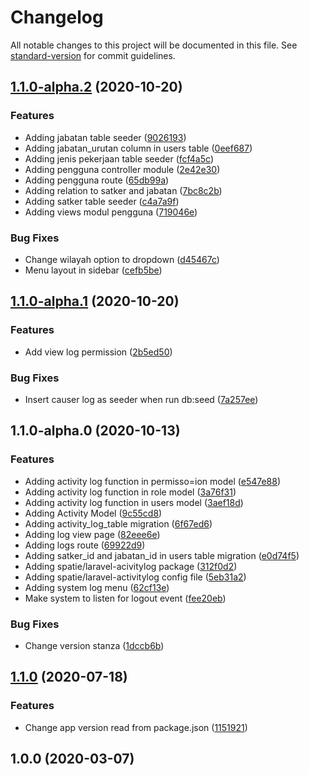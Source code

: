 # Changelog

All notable changes to this project will be documented in this file. See [standard-version](https://github.com/conventional-changelog/standard-version) for commit guidelines.

## [1.1.0-alpha.2](https://git.fiotech.co/wbaindonesia/project-reporting/compare/v1.1.0-alpha.1...v1.1.0-alpha.2) (2020-10-20)


### Features

* Adding jabatan table seeder ([9026193](https://git.fiotech.co/wbaindonesia/project-reporting/commit/902619315d1e68bd6a799ef4a44d7ec09f71abf4))
* Adding jabatan_urutan column in users table ([0eef687](https://git.fiotech.co/wbaindonesia/project-reporting/commit/0eef6870bc506e56d2428f83514ae4b9dd1b6e4b))
* Adding jenis pekerjaan table seeder ([fcf4a5c](https://git.fiotech.co/wbaindonesia/project-reporting/commit/fcf4a5c81bf4b89204d2936bb2c37d852b248c78))
* Adding pengguna controller module ([2e42e30](https://git.fiotech.co/wbaindonesia/project-reporting/commit/2e42e308ab16235a8acf03dba5065e408a1f9416))
* Adding pengguna route ([65db99a](https://git.fiotech.co/wbaindonesia/project-reporting/commit/65db99adefe482fb793733acfa188ea1c3ffacdd))
* Adding relation to satker and jabatan ([7bc8c2b](https://git.fiotech.co/wbaindonesia/project-reporting/commit/7bc8c2b2248d4507fc98ee82c4b907a97566a2cb))
* Adding satker table seeder ([c4a7a9f](https://git.fiotech.co/wbaindonesia/project-reporting/commit/c4a7a9fc4bcacc531387751992e839de1d34c920))
* Adding views modul pengguna ([719046e](https://git.fiotech.co/wbaindonesia/project-reporting/commit/719046e045af251343d0979044e3c54f6b4c9ef1))


### Bug Fixes

* Change wilayah option to dropdown ([d45467c](https://git.fiotech.co/wbaindonesia/project-reporting/commit/d45467c1cf8b3b106e12bf6332258fc4584ff75f))
* Menu layout in sidebar ([cefb5be](https://git.fiotech.co/wbaindonesia/project-reporting/commit/cefb5be058face743cbb60342a54d9060af35274))

## [1.1.0-alpha.1](https://git.fiotech.co/wbaindonesia/project-reporting/compare/v1.1.0-alpha.0...v1.1.0-alpha.1) (2020-10-20)


### Features

* Add view log permission ([2b5ed50](https://git.fiotech.co/wbaindonesia/project-reporting/commit/2b5ed50e8ef6744ee5979a99565ee34b86e9c461))


### Bug Fixes

* Insert causer log as seeder when run db:seed ([7a257ee](https://git.fiotech.co/wbaindonesia/project-reporting/commit/7a257eeea7218697bc5aadab2294482805500448))

## 1.1.0-alpha.0 (2020-10-13)


### Features

* Adding activity log function in permisso=ion model ([e547e88](https://git.fiotech.co/wbaindonesia/project-reporting/commit/e547e885a322ff89b6194e68b4bae5cbd5b25006))
* Adding activity log function in role model ([3a76f31](https://git.fiotech.co/wbaindonesia/project-reporting/commit/3a76f31ad80ad20e5681559e22371058fcf7c6fa))
* Adding activity log function in users model ([3aef18d](https://git.fiotech.co/wbaindonesia/project-reporting/commit/3aef18d777af5e431678df0bbcfddb67abfce7c1))
* Adding Activity Model ([9c55cd8](https://git.fiotech.co/wbaindonesia/project-reporting/commit/9c55cd80df65fe547937528fc60d6cf36262c2a1))
* Adding activity_log_table migration ([6f67ed6](https://git.fiotech.co/wbaindonesia/project-reporting/commit/6f67ed615378ed29e22aafa9e8f67a0cfb389f2e))
* Adding log view page ([82eee6e](https://git.fiotech.co/wbaindonesia/project-reporting/commit/82eee6ed144ff3372d6be0c1499ad28518bf00de))
* Adding logs route ([69922d9](https://git.fiotech.co/wbaindonesia/project-reporting/commit/69922d955971943b93bfa4ef81625664d35a26c1))
* Adding satker_id and jabatan_id in users table migration ([e0d74f5](https://git.fiotech.co/wbaindonesia/project-reporting/commit/e0d74f5eace00b000c0a9361d399ec5fb83a84da))
* Adding spatie/laravel-acivitylog package ([312f0d2](https://git.fiotech.co/wbaindonesia/project-reporting/commit/312f0d202459564f986f7233d54606899999a545))
* Adding spatie/laravel-activitylog config file ([5eb31a2](https://git.fiotech.co/wbaindonesia/project-reporting/commit/5eb31a27ce9afaf4e2ca189400fbe6f8758cf22a))
* Adding system log menu ([62cf13e](https://git.fiotech.co/wbaindonesia/project-reporting/commit/62cf13ed762935b455908e6f60756b4d0f072fdc))
* Make system to listen for logout event ([fee20eb](https://git.fiotech.co/wbaindonesia/project-reporting/commit/fee20ebe6bfea1ff673e6614c64b7ec088c4c21f))


### Bug Fixes

* Change version stanza ([1dccb6b](https://git.fiotech.co/wbaindonesia/project-reporting/commit/1dccb6b0db95ed980c839431194f30bae8afdd2a))

## [1.1.0](https://git.fiotech.co/wbaindonesia/starterkit/compare/v1.0.0...v1.1.0) (2020-07-18)


### Features

* Change app version read from package.json ([1151921](https://git.fiotech.co/wbaindonesia/starterkit/commit/115192149792d636ba51d417a55a4f29bd5c4f56))

## 1.0.0 (2020-03-07)

